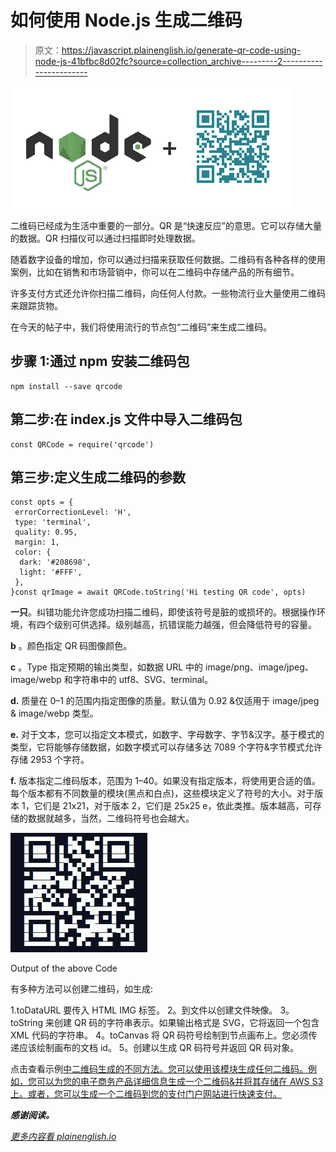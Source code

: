# 如何使用 Node.js 生成二维码

> 原文：<https://javascript.plainenglish.io/generate-qr-code-using-node-js-41bfbc8d02fc?source=collection_archive---------2----------------------->

![](img/279dbb99e0d51aed1cf7869b823d942e.png)

二维码已经成为生活中重要的一部分。QR 是“快速反应”的意思。它可以存储大量的数据。QR 扫描仪可以通过扫描即时处理数据。

随着数字设备的增加，你可以通过扫描来获取任何数据。二维码有各种各样的使用案例，比如在销售和市场营销中，你可以在二维码中存储产品的所有细节。

许多支付方式还允许你扫描二维码，向任何人付款。一些物流行业大量使用二维码来跟踪货物。

在今天的帖子中，我们将使用流行的节点包“二维码”来生成二维码。

## 步骤 1:通过 npm 安装二维码包

```
npm install --save qrcode
```

## 第二步:在 index.js 文件中导入二维码包

```
const QRCode = require('qrcode')
```

## **第三步:定义生成二维码的参数**

```
const opts = {
 errorCorrectionLevel: 'H',
 type: 'terminal',
 quality: 0.95,
 margin: 1,
 color: {
  dark: '#208698',
  light: '#FFF',
 },
}const qrImage = await QRCode.toString('Hi testing QR code', opts)
```

**一只**。纠错功能允许您成功扫描二维码，即使该符号是脏的或损坏的。根据操作环境，有四个级别可供选择。级别越高，抗错误能力越强，但会降低符号的容量。

**b** 。颜色指定 QR 码图像颜色。

**c** 。Type 指定预期的输出类型，如数据 URL 中的 image/png、image/jpeg、image/webp 和字符串中的 utf8、SVG、terminal。

**d.** 质量在 0–1 的范围内指定图像的质量。默认值为 0.92 &仅适用于 image/jpeg & image/webp 类型。

**e.** 对于文本，您可以指定文本模式，如数字、字母数字、字节&汉字。基于模式的类型，它将能够存储数据，如数字模式可以存储多达 7089 个字符&字节模式允许存储 2953 个字符。

**f.** 版本指定二维码版本，范围为 1–40。如果没有指定版本，将使用更合适的值。每个版本都有不同数量的模块(黑点和白点)，这些模块定义了符号的大小。对于版本 1，它们是 21x21，对于版本 2，它们是 25x25 e，依此类推。版本越高，可存储的数据就越多，当然，二维码符号也会越大。

![](img/28c52bc1b8f2404bda822d4d99a444b9.png)

Output of the above Code

有多种方法可以创建二维码，如生成:

1.toDataURL 要传入 HTML IMG 标签。
2。到文件以创建文件映像。
3。toString 来创建 QR 码的字符串表示。如果输出格式是 SVG，它将返回一个包含 XML 代码的字符串。
4。toCanvas 将 QR 码符号绘制到节点画布上。您必须传递应该绘制画布的文档 id。
5。创建以生成 QR 码符号并返回 QR 码对象。

点击查看示例[中二维码生成的不同方法。您可以使用该模块生成任何二维码。例如，您可以为您的电子商务产品详细信息生成一个二维码&并将其存储在 AWS S3 上。或者，您可以生成一个二维码到您的支付门户网站进行快速支付。](https://replit.com/@shraddhapaghdar/QRCode-generation#index.js)

***感谢阅读。***

[*更多内容看 plainenglish.io*](http://plainenglish.io/)